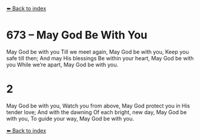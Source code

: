 [⬅️ Back to index](../README.md)

# 673 – May God Be With You

May God be with you Till we meet again,
May God be with you, Keep you safe till then;
And may His blessings Be within your heart,
May God be with you While we’re apart,
May God be with you.

# 2
May God be with you, Watch you from above,
May God protect you in His tender love;
And with the dawning Of each bright, new day,
May God be with you, To guide your way,
May God be with you.

[⬅️ Back to index](../README.md)
